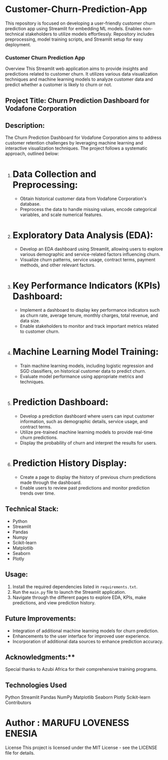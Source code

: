 # Customer-Churn-Prediction-App
This repository is focused on developing a user-friendly customer churn prediction app using Streamlit for embedding ML models. Enables non-technical stakeholders to utilize models effortlessly. Repository includes preprocessing, model training scripts, and Streamlit setup for easy deployment.

### Customer Churn Prediction App
Overview
This Streamlit web application aims to provide insights and predictions related to customer churn. It utilizes various data visualization techniques and machine learning models to analyze customer data and predict whether a customer is likely to churn or not.



## **Project Title:** Churn Prediction Dashboard for Vodafone Corporation

## **Description:**
The Churn Prediction Dashboard for Vodafone Corporation aims to address customer retention challenges by leveraging machine learning and interactive visualization techniques. The project follows a systematic approach, outlined below:

1. # **Data Collection and Preprocessing:**
   - Obtain historical customer data from Vodafone Corporation's database.
   - Preprocess the data to handle missing values, encode categorical variables, and scale numerical features.

2. # **Exploratory Data Analysis (EDA):**
   - Develop an EDA dashboard using Streamlit, allowing users to explore various demographic and service-related factors influencing churn.
   - Visualize churn patterns, service usage, contract terms, payment methods, and other relevant factors.

3. # **Key Performance Indicators (KPIs) Dashboard:**
   - Implement a dashboard to display key performance indicators such as churn rate, average tenure, monthly charges, total revenue, and data size.
   - Enable stakeholders to monitor and track important metrics related to customer churn.

4. # **Machine Learning Model Training:**
   - Train machine learning models, including logistic regression and SGD classifiers, on historical customer data to predict churn.
   - Evaluate model performance using appropriate metrics and techniques.

5. # **Prediction Dashboard:**
   - Develop a prediction dashboard where users can input customer information, such as demographic details, service usage, and contract terms.
   - Utilize pre-trained machine learning models to provide real-time churn predictions.
   - Display the probability of churn and interpret the results for users.

6. # **Prediction History Display:**
   - Create a page to display the history of previous churn predictions made through the dashboard.
   - Enable users to review past predictions and monitor prediction trends over time.

## **Technical Stack:**
- Python
- Streamlit
- Pandas
- Numpy
- Scikit-learn
- Matplotlib
- Seaborn
- Plotly

## **Usage:**
1. Install the required dependencies listed in `requirements.txt`.
2. Run the `main.py` file to launch the Streamlit application.
3. Navigate through the different pages to explore EDA, KPIs, make predictions, and view prediction history.

## **Future Improvements:**
- Integration of additional machine learning models for churn prediction.
- Enhancements to the user interface for improved user experience.
- Incorporation of additional data sources to enhance prediction accuracy.



## Acknowledgments:**
Special thanks to Azubi Africa for their comprehensive training programs.

## Technologies Used
Python
Streamlit
Pandas
NumPy
Matplotlib
Seaborn
Plotly
Scikit-learn
Contributors
# Author : MARUFU LOVENESS ENESIA
License
This project is licensed under the MIT License - see the LICENSE file for details.

